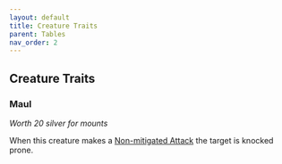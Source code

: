 ```yaml
---
layout: default
title: Creature Traits
parent: Tables
nav_order: 2
---
```

## Creature Traits

### Maul
*Worth 20 silver for mounts*

When this creature makes a [Non-mitigated Attack](Combat#Non-mitigated%20Attack) the target is knocked prone.